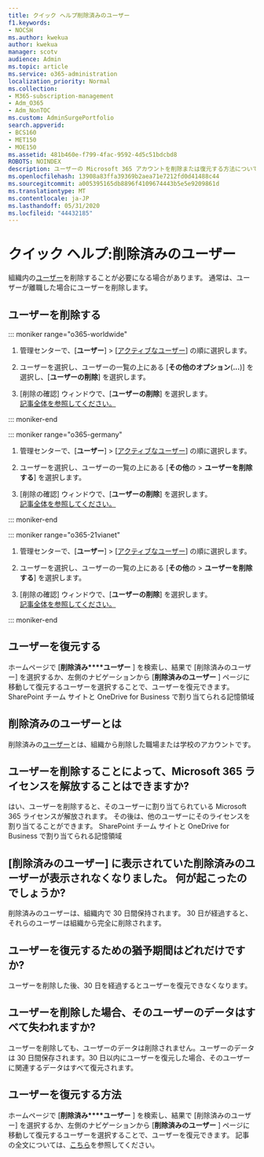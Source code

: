 ```yaml
---
title: クイック ヘルプ削除済みのユーザー
f1.keywords:
- NOCSH
ms.author: kwekua
author: kwekua
manager: scotv
audience: Admin
ms.topic: article
ms.service: o365-administration
localization_priority: Normal
ms.collection:
- M365-subscription-management
- Adm_O365
- Adm_NonTOC
ms.custom: AdminSurgePortfolio
search.appverid:
- BCS160
- MET150
- MOE150
ms.assetid: 481b460e-f799-4fac-9592-4d5c51bdcbd8
ROBOTS: NOINDEX
description: ユーザーの Microsoft 365 アカウントを削除または復元する方法について説明します。
ms.openlocfilehash: 13908a83ffa39369b2aea71e7212fd0d41488c44
ms.sourcegitcommit: a005395165db8896f4109674443b5e5e9209861d
ms.translationtype: MT
ms.contentlocale: ja-JP
ms.lasthandoff: 05/31/2020
ms.locfileid: "44432185"
---
```

# <a name="quick-help-deleted-user"></a>クイック ヘルプ:削除済みのユーザー

組織内の[ユーザー](../add-users/add-users.md)を削除することが必要になる場合があります。 通常は、ユーザーが離職した場合にユーザーを削除します。 
  
## <a name="delete-a-user"></a>ユーザーを削除する

::: moniker range="o365-worldwide"
  
1. 管理センターで、[**ユーザー**] \> [<a href="https://go.microsoft.com/fwlink/p/?linkid=834822" target="_blank">アクティブなユーザー</a>] の順に選択します。

2. ユーザーを選択し、ユーザーの一覧の上にある [**その他のオプション**(**...**)] を選択し、[**ユーザーの削除**] を選択します。
  
3. [削除の確認] ウィンドウで、[**ユーザーの削除**] を選択します。 <br/>[記事全体を参照してください。](../add-users/delete-a-user.md)
  
::: moniker-end

::: moniker range="o365-germany"

1. 管理センターで、[**ユーザー**] \> [<a href="https://go.microsoft.com/fwlink/p/?linkid=847686" target="_blank">アクティブなユーザー</a>] の順に選択します。  

2. ユーザーを選択し、ユーザーの一覧の上にある [**その他**の > **ユーザーを削除する**] を選択します。
  
3. [削除の確認] ウィンドウで、[**ユーザーの削除**] を選択します。 <br/>[記事全体を参照してください。](../add-users/delete-a-user.md)

::: moniker-end

::: moniker range="o365-21vianet"

1. 管理センターで、[**ユーザー**] \> [<a href="https://go.microsoft.com/fwlink/p/?linkid=850628" target="_blank">アクティブなユーザー</a>] の順に選択します。 

2. ユーザーを選択し、ユーザーの一覧の上にある [**その他**の > **ユーザーを削除する**] を選択します。
  
3. [削除の確認] ウィンドウで、[**ユーザーの削除**] を選択します。 <br/>[記事全体を参照してください。](../add-users/delete-a-user.md)

::: moniker-end

  
## <a name="restore-a-user"></a>ユーザーを復元する

ホームページで [**削除済み****ユーザー** ] を検索し、結果で [削除済みのユーザー] を選択するか、左側のナビゲーションから [**削除済みのユーザー** ] ページに移動して復元するユーザーを選択することで、ユーザーを復元できます。 SharePoint チーム サイトと OneDrive for Business で割り当てられる記憶領域
  
## <a name="what-are-deleted-users"></a>削除済みのユーザーとは

削除済みの[ユーザー](../add-users/add-users.md)とは、組織から削除した職場または学校のアカウントです。 
  
## <a name="does-deleting-a-user-free-up-their-microsoft-365-license"></a>ユーザーを削除することによって、Microsoft 365 ライセンスを解放することはできますか?

はい、ユーザーを削除すると、そのユーザーに割り当てられている Microsoft 365 ライセンスが解放されます。 その後は、他のユーザーにそのライセンスを割り当てることができます。 SharePoint チーム サイトと OneDrive for Business で割り当てられる記憶領域
  
## <a name="i-had-a-deleted-user-listed-in-deleted-users-and-then-it-disappeared-what-happened"></a>[削除済みのユーザー] に表示されていた削除済みのユーザーが表示されなくなりました。 何が起こったのでしょうか?

削除済みのユーザーは、組織内で 30 日間保持されます。 30 日が経過すると、それらのユーザーは組織から完全に削除されます。
  
## <a name="how-long-do-i-have-if-i-want-to-restore-a-user"></a>ユーザーを復元するための猶予期間はどれだけですか?

ユーザーを削除した後、30 日を経過するとユーザーを復元できなくなります。
  
## <a name="do-i-lose-all-the-users-data-when-i-delete-them"></a>ユーザーを削除した場合、そのユーザーのデータはすべて失われますか?

ユーザーを削除しても、ユーザーのデータは削除されません。ユーザーのデータは 30 日間保存されます。30 日以内にユーザーを復元した場合、そのユーザーに関連するデータはすべて復元されます。
  
## <a name="how-do-i-restore-a-user"></a>ユーザーを復元する方法

ホームページで [**削除済み****ユーザー** ] を検索し、結果で [削除済みのユーザー] を選択するか、左側のナビゲーションから [**削除済みのユーザー** ] ページに移動して復元するユーザーを選択することで、ユーザーを復元できます。 記事の全文については、[こちら](../add-users/delete-a-user.md)を参照してください。
  

